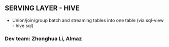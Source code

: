 ## SERVING LAYER - HIVE

- Union/join/group batch and streaming tables into one table (via sql-view - hive sql)

### Dev team: Zhonghua Li, Almaz

